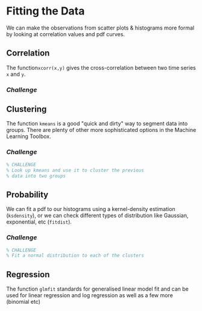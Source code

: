 # Fitting the Data

We can make the observations from scatter plots & histograms more formal by looking at correlation values and pdf curves.

## Correlation

The function`xcorr(x,y)` gives the cross-correlation between two time series `x` and `y`.

### *Challenge*

## Clustering

The function `kmeans` is a good "quick and dirty" way to segment data into groups. There are plenty of other more sophisticated options in the Machine Learning Toolbox.

### *Challenge*
``` Matlab
% CHALLENGE 
% Look up kmeans and use it to cluster the previous 
% data into two groups
```

## Probability

We can fit a pdf to our histograms using a kernel-density estimation (`ksdensity`), or we can check different types of distribution like Gaussian, exponential, etc (`fitdist`).

### *Challenge*
``` Matlab
% CHALLENGE
% Fit a normal distribution to each of the clusters
```


## Regression

The function `glmfit` standards for generalised linear model fit and can be used for linear regression and log regression as well as a few more (binomial etc)
